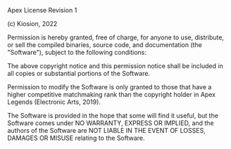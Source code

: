 
Apex License Revision 1

(c) Kiosion, 2022

Permission is hereby granted, free of charge, for anyone to use, distribute, or
sell the compiled binaries, source code, and documentation (the "Software"),
subject to the following conditions:

The above copyright notice and this permission notice shall be included in all
copies or substantial portions of the Software.

Permission to modify the Software is only granted to those that have a higher
competitive matchmaking rank than the copyright holder in Apex Legends
(Electronic Arts, 2019).

The Software is provided in the hope that some will find it useful, but the
Software comes under NO WARRANTY, EXPRESS OR IMPLIED, and the authors of the
Software are NOT LIABLE IN THE EVENT OF LOSSES, DAMAGES OR MISUSE relating to
the Software.
